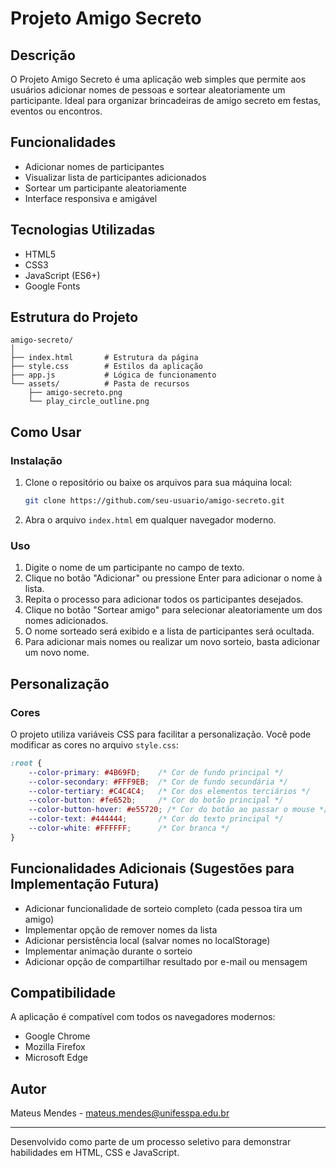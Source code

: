 # Projeto Amigo Secreto

## Descrição

O Projeto Amigo Secreto é uma aplicação web simples que permite aos usuários adicionar nomes de pessoas e sortear aleatoriamente um participante. Ideal para organizar brincadeiras de amigo secreto em festas, eventos ou encontros.

## Funcionalidades

- Adicionar nomes de participantes
- Visualizar lista de participantes adicionados
- Sortear um participante aleatoriamente
- Interface responsiva e amigável

## Tecnologias Utilizadas

- HTML5
- CSS3
- JavaScript (ES6+)
- Google Fonts

## Estrutura do Projeto

```
amigo-secreto/
│
├── index.html       # Estrutura da página
├── style.css        # Estilos da aplicação
├── app.js           # Lógica de funcionamento
└── assets/          # Pasta de recursos
    ├── amigo-secreto.png
    └── play_circle_outline.png
```

## Como Usar

### Instalação

1. Clone o repositório ou baixe os arquivos para sua máquina local:
   ```bash
   git clone https://github.com/seu-usuario/amigo-secreto.git
   ```

2. Abra o arquivo `index.html` em qualquer navegador moderno.

### Uso

1. Digite o nome de um participante no campo de texto.
2. Clique no botão "Adicionar" ou pressione Enter para adicionar o nome à lista.
3. Repita o processo para adicionar todos os participantes desejados.
4. Clique no botão "Sortear amigo" para selecionar aleatoriamente um dos nomes adicionados.
5. O nome sorteado será exibido e a lista de participantes será ocultada.
6. Para adicionar mais nomes ou realizar um novo sorteio, basta adicionar um novo nome.

## Personalização

### Cores

O projeto utiliza variáveis CSS para facilitar a personalização. Você pode modificar as cores no arquivo `style.css`:

```css
:root {
    --color-primary: #4B69FD;    /* Cor de fundo principal */
    --color-secondary: #FFF9EB;  /* Cor de fundo secundária */
    --color-tertiary: #C4C4C4;   /* Cor dos elementos terciários */
    --color-button: #fe652b;     /* Cor do botão principal */
    --color-button-hover: #e55720; /* Cor do botão ao passar o mouse */
    --color-text: #444444;       /* Cor do texto principal */
    --color-white: #FFFFFF;      /* Cor branca */
}
```

## Funcionalidades Adicionais (Sugestões para Implementação Futura)

- Adicionar funcionalidade de sorteio completo (cada pessoa tira um amigo)
- Implementar opção de remover nomes da lista
- Adicionar persistência local (salvar nomes no localStorage)
- Implementar animação durante o sorteio
- Adicionar opção de compartilhar resultado por e-mail ou mensagem

## Compatibilidade

A aplicação é compatível com todos os navegadores modernos:

- Google Chrome
- Mozilla Firefox
- Microsoft Edge


## Autor

Mateus Mendes - mateus.mendes@unifesspa.edu.br

---

Desenvolvido como parte de um processo seletivo para demonstrar habilidades em HTML, CSS e JavaScript.
